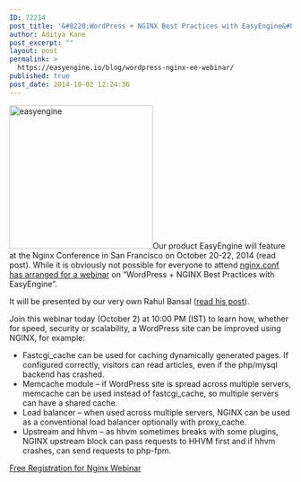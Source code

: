 ```yaml
---
ID: 72214
post_title: '&#8220;WordPress + NGINX Best Practices with EasyEngine&#8221; Free Online Webinar!'
author: Aditya Kane
post_excerpt: ""
layout: post
permalink: >
  https://easyengine.io/blog/wordpress-nginx-ee-webinar/
published: true
post_date: 2014-10-02 12:24:36
---
```

<a href="https://easyengine.io/wp-content/uploads/2014/04/easyengine.png"><img class="alignright wp-image-63702 size-full" src="https://easyengine.io/wp-content/uploads/2014/04/easyengine.png" alt="easyengine" width="256" height="256" /></a>Our product EasyEngine will feature at the Nginx Conference in San Francisco on October 20-22, 2014 (read post). While it is obviously not possible for everyone to attend <a href="http://nginx.com/resources/webinars/taste-nginx-conf-wordpress-nginx-best-practices-easyengine/">nginx.conf has arranged for a webinar</a> on “WordPress + NGINX Best Practices with EasyEngine”.

It will be presented by our very own Rahul Bansal (<a href="https://easyengine.io/blog/meet-easyengine-nginx-conf-2014-san-francisco-usa/">read his post</a>).

Join this webinar today (October 2) at 10:00 PM (IST) to learn how, whether for speed, security or scalability, a WordPress site can be improved using NGINX, for example:
<ul>
	<li>Fastcgi_cache can be used for caching dynamically generated pages. If configured correctly, visitors can read articles, even if the php/mysql backend has crashed.</li>
	<li>Memcache module – if WordPress site is spread across multiple servers, memcache can be used instead of fastcgi_cache, so multiple servers can have a shared cache.</li>
	<li>Load balancer – when used across multiple servers, NGINX can be used as a conventional load balancer optionally with proxy_cache.</li>
	<li>Upstream and hhvm – as hhvm sometimes breaks with some plugins, NGINX upstream block can pass requests to HHVM first and if hhvm crashes, can send requests to php-fpm.</li>
</ul>
<a href="http://nginx.com/resources/webinars/taste-nginx-conf-wordpress-nginx-best-practices-easyengine/">Free Registration for Nginx Webinar</a>